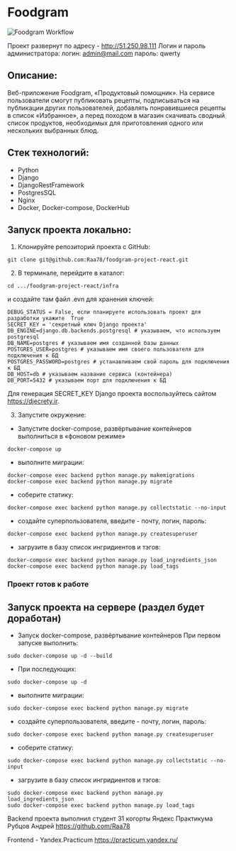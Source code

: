 # Foodgram

![Foodgram Workflow](https://github.com/Raa78/foodgram-project-react/actions/workflows/foodgram_workflow.yml/badge.svg)

Проект развернут по адресу - http://51.250.98.111
Логин и пароль администратора:
логин: admin@mail.com
пароль: qwerty


## Описание:

Веб-приложение Foodgram, «Продуктовый помощник». На сервисе пользователи смогут публиковать рецепты, подписываться на публикации других пользователей, добавлять понравившиеся рецепты в список «Избранное», а перед походом в магазин скачивать сводный список продуктов, необходимых для приготовления одного или нескольких выбранных блюд.

## Стек технологий:
* Python 
* Django 
* DjangoRestFramework 
* PostgresSQL 
* Nginx
* Docker, Docker-compose, DockerHub

## Запуск проекта локально:

1. Клонируйте репозиторий проекта с GitHub:
```
git clone git@github.com:Raa78/foodgram-project-react.git
```

2. В терминале, перейдите в каталог: 
```
cd .../foodgram-project-react/infra
```

и создайте там файл .evn для хранения ключей:
```
DEBUG_STATUS = False, еcли планируете использовать проект для разработки укажите  True
SECRET_KEY = 'секретный ключ Django проекта'
DB_ENGINE=django.db.backends.postgresql # указываем, что используем postgresql
DB_NAME=postgres # указываем имя созданной базы данных
POSTGRES_USER=postgres # указываем имя своего пользователя для подключения к БД
POSTGRES_PASSWORD=postgres # устанавливаем свой пароль для подключения к БД
DB_HOST=db # указываем название сервиса (контейнера)
DB_PORT=5432 # указываем порт для подключения к БД 
```
Для генерация SECRET_KEY Django проекта воспользуйтесь сайтом https://djecrety.ir. 

3. Запустите окружение:

* Запустите docker-compose, развёртывание контейнеров выполниться в «фоновом режиме»
```
docker-compose up
```

* выполните миграции:
```
docker-compose exec backend python manage.py makemigrations
docker-compose exec backend python manage.py migrate
```

*  соберите статику:
```
docker-compose exec backend python manage.py collectstatic --no-input
```

* cоздайте суперпользователя, введите - почту, логин, пароль:
```
docker-compose exec backend python manage.py createsuperuser
```

*  загрузите в базу список ингридиентов и тэгов:
```
docker-compose exec backend python manage.py load_ingredients_json
docker-compose exec backend python manage.py load_tags
```
### Проект готов к работе


## Запуск проекта на сервере (раздел будет доработан)

* Запуск docker-compose, развёртывание контейнеров
  При первом запуске выполнить:
```
sudo docker-compose up -d --build
```
* При последующих:
```
sudo docker-compose up -d
```

* выполните миграции:
```
sudo docker-compose exec backend python manage.py migrate
```

* cоздайте суперпользователя, введите - почту, логин, пароль:
```
sudo docker-compose exec backend python manage.py createsuperuser
```

*  соберите статику:
```
sudo docker-compose exec backend python manage.py collectstatic --no-input
```


* загрузите в базу список ингридиентов и тэгов:
```
sudo docker-compose exec backend python manage.py load_ingredients_json
sudo docker-compose exec backend python manage.py load_tags
```

Backend проекта выполнил студент 31 когорты Яндекс Практикума  
Рубцов Андрей
https://github.com/Raa78 

Frontend - Yandex.Practicum
https://practicum.yandex.ru/
